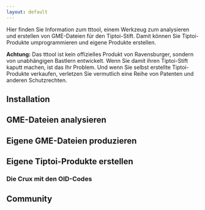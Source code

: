 ```yaml
---
layout: default
---
```


Hier finden Sie Information zum tttool, einem Werkzeug zum analysieren und erstellen von GME-Dateien für den Tiptoi-Stift. Damit können Sie Tiptoi-Produkte umprogrammieren und eigene Produkte erstellen.

**Achtung:** Das tttool ist kein offizielles Produkt von Ravensburger, sondern von unabhängigen Bastlern entwickelt. Wenn Sie damit ihren Tiptoi-Stift kaputt machen, ist das Ihr Problem. Und wenn Sie selbst erstellte Tiptoi-Produkte verkaufen, verletzen Sie vermutlich eine Reihe von Patenten und anderen Schutzrechten.

## Installation

## GME-Dateien analysieren

## Eigene GME-Dateien produzieren

## Eigene Tiptoi-Produkte erstellen

### Die Crux mit den OID-Codes

## Community
